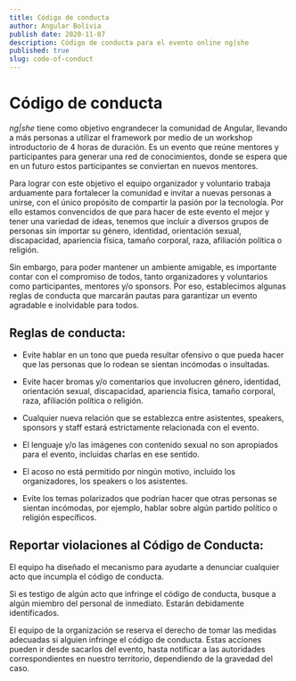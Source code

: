 ```yaml
---
title: Código de conducta
author: Angular Bolivia
publish date: 2020-11-07
description: Código de conducta para el evento online ng|she
published: true
slug: code-of-conduct
---
```


# Código de conducta

*ng|she* tiene como objetivo engrandecer la comunidad de Angular, llevando a más personas a utilizar el framework por medio de un workshop introductorio de 4 horas de duración. Es un evento que reúne mentores y participantes para generar una red de conocimientos, donde se espera que en un futuro estos participantes se conviertan en nuevos mentores.

Para lograr con este objetivo el equipo organizador y voluntario trabaja arduamente para fortalecer la comunidad e invitar a nuevas personas a unirse, con el único propósito de compartir la pasión por la tecnología. Por ello estamos convencidos de que para hacer de este evento el mejor y tener una variedad de ideas, tenemos que incluir a diversos grupos de personas sin importar su género, identidad, orientación sexual, discapacidad, apariencia física, tamaño corporal, raza, afiliación política o religión.

Sin embargo, para poder mantener un ambiente amigable, es importante contar con el compromiso de todos, tanto organizadores y voluntarios como participantes, mentores y/o sponsors. Por eso, establecimos algunas reglas de conducta que marcarán pautas para garantizar un evento agradable e inolvidable para todos.

## Reglas de conducta:

* Evite hablar en un tono que pueda resultar ofensivo o que pueda hacer que las personas que lo rodean se sientan incómodas o insultadas.

* Evite hacer bromas y/o comentarios que involucren género, identidad, orientación sexual, discapacidad, apariencia física, tamaño corporal, raza, afiliación política o religión.

* Cualquier nueva relación que se establezca entre asistentes,  speakers, sponsors y staff estará estrictamente relacionada con el evento.

* El lenguaje y/o las imágenes con contenido sexual no son apropiados para el evento, incluidas charlas en ese sentido.

* El acoso no está permitido por ningún motivo, incluido los organizadores, los speakers o los asistentes.

* Evite los temas polarizados que podrían hacer que otras personas se sientan incómodas, por ejemplo, hablar sobre algún partido político o religión específicos.

## Reportar violaciones al Código de Conducta:

El equipo ha diseñado el mecanismo para ayudarte a denunciar cualquier acto que incumpla el código de conducta.

Si es testigo de algún acto que infringe el código de conducta, busque a algún miembro del personal de inmediato. Estarán debidamente identificados.

El equipo de la organización se reserva el derecho de tomar las medidas adecuadas si alguien infringe el código de conducta. Estas acciones pueden ir desde sacarlos del evento, hasta notificar a las autoridades correspondientes en nuestro territorio, dependiendo de la gravedad del caso.
